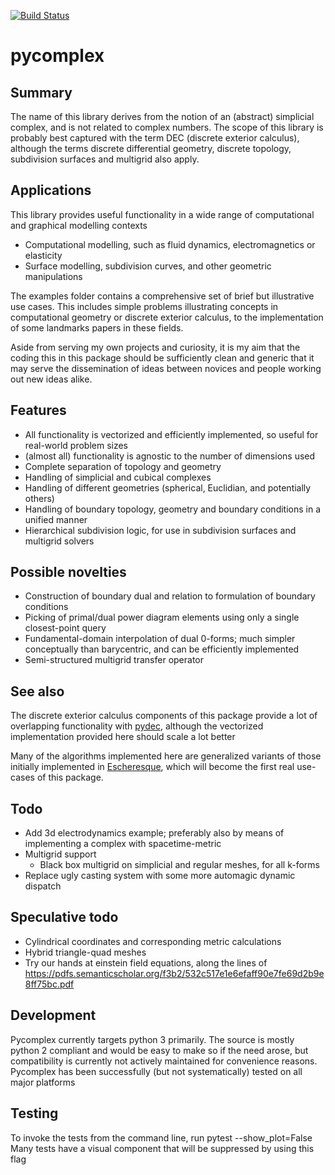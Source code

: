 [![Build Status](https://travis-ci.org/EelcoHoogendoorn/pycomplex.svg?branch=master)](https://travis-ci.org/EelcoHoogendoorn/pycomplex)

pycomplex
=========

Summary
-------
The name of this library derives from the notion of an (abstract) simplicial complex, and is not related to complex numbers.
The scope of this library is probably best captured with the term DEC (discrete exterior calculus),
although the terms discrete differential geometry, discrete topology, subdivision surfaces and multigrid also apply.

Applications
------------
This library provides useful functionality in a wide range of computational and graphical modelling contexts
- Computational modelling, such as fluid dynamics, electromagnetics or elasticity
- Surface modelling, subdivision curves, and other geometric manipulations

The examples folder contains a comprehensive set of brief but illustrative use cases.
This includes simple problems illustrating concepts in computational geometry or discrete exterior calculus,
to the implementation of some landmarks papers in these fields.

Aside from serving my own projects and curiosity, it is my aim that the coding this in this package should be sufficiently clean and generic
that it may serve the dissemination of ideas between novices and people working out new ideas alike.

Features
--------
- All functionality is vectorized and efficiently implemented, so useful for real-world problem sizes
- (almost all) functionality is agnostic to the number of dimensions used
- Complete separation of topology and geometry
- Handling of simplicial and cubical complexes
- Handling of different geometries (spherical, Euclidian, and potentially others)
- Handling of boundary topology, geometry and boundary conditions in a unified manner
- Hierarchical subdivision logic, for use in subdivision surfaces and multigrid solvers

Possible novelties
------------------
- Construction of boundary dual and relation to formulation of boundary conditions
- Picking of primal/dual power diagram elements using only a single closest-point query
- Fundamental-domain interpolation of dual 0-forms; much simpler conceptually than barycentric, and can be efficiently implemented
- Semi-structured multigrid transfer operator

See also
--------
The discrete exterior calculus components of this package provide a lot of overlapping functionality with <a href="https://github.com/hirani/pydec">pydec</a>,
although the vectorized implementation provided here should scale a lot better

Many of the algorithms implemented here are generalized variants of those initially implemented in <a href="https://github.com/EelcoHoogendoorn/Escheresque">Escheresque</a>,
which will become the first real use-cases of this package.

Todo
----
- Add 3d electrodynamics example; preferably also by means of implementing a complex with spacetime-metric
- Multigrid support
    - Black box multigrid on simplicial and regular meshes, for all k-forms
- Replace ugly casting system with some more automagic dynamic dispatch

Speculative todo
----------------
- Cylindrical coordinates and corresponding metric calculations
- Hybrid triangle-quad meshes
- Try our hands at einstein field equations, along the lines of https://pdfs.semanticscholar.org/f3b2/532c517e1e6efaff90e7fe69d2b9e8ff75bc.pdf

Development
-----------
Pycomplex currently targets python 3 primarily. The source is mostly python 2 compliant and would be easy to make so if the need arose, but compatibility is currently not actively maintained for convenience reasons.
Pycomplex has been successfully (but not systematically) tested on all major platforms

Testing
-------
To invoke the tests from the command line, run pytest --show_plot=False
Many tests have a visual component that will be suppressed by using this flag


